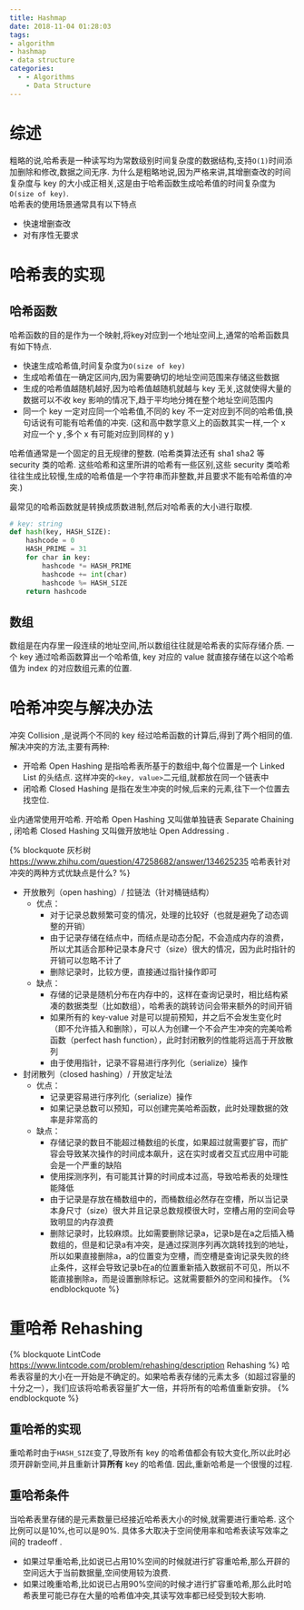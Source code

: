 ```yaml
---
title: Hashmap
date: 2018-11-04 01:28:03
tags:
- algorithm
- hashmap
- data structure
categories:
  - - Algorithms
    - Data Structure
---
```


# 综述

粗略的说,哈希表是一种读写均为常数级别时间复杂度的数据结构,支持`O(1)`时间添加删除和修改,数据之间无序. 为什么是粗略地说,因为严格来讲,其增删查改的时间复杂度与 key 的大小成正相关,这是由于哈希函数生成哈希值的时间复杂度为`O(size of key)`.  
哈希表的使用场景通常具有以下特点

- 快速增删查改
- 对有序性无要求

# 哈希表的实现

## 哈希函数

哈希函数的目的是作为一个映射,将key对应到一个地址空间上,通常的哈希函数具有如下特点.

- 快速生成哈希值,时间复杂度为`O(size of key)`
- 生成哈希值在一确定区间内,因为需要确切的地址空间范围来存储这些数据
- 生成的哈希值越随机越好,因为哈希值越随机就越与 key 无关,这就使得大量的数据可以不收 key 影响的情况下,趋于平均地分摊在整个地址空间范围内
- 同一个 key 一定对应同一个哈希值,不同的 key 不一定对应到不同的哈希值,换句话说有可能有哈希值的冲突. (这和高中数学意义上的函数其实一样,一个 x 对应一个 y ,多个 x 有可能对应到同样的 y )

哈希值通常是一个固定的且无规律的整数. (哈希类算法还有 sha1 sha2 等 security 类的哈希. 这些哈希和这里所讲的哈希有一些区别,这些 security 类哈希往往生成比较慢,生成的哈希值是一个字符串而非整数,并且要求不能有哈希值的冲突.)

最常见的哈希函数就是转换成质数进制,然后对哈希表的大小进行取模.

```python
# key: string
def hash(key, HASH_SIZE):
    hashcode = 0
    HASH_PRIME = 31
    for char in key:
        hashcode *= HASH_PRIME
        hashcode += int(char)
        hashcode %= HASH_SIZE
    return hashcode
```

## 数组

数组是在内存里一段连续的地址空间,所以数组往往就是哈希表的实际存储介质. 一个 key 通过哈希函数算出一个哈希值, key 对应的 value 就直接存储在以这个哈希值为 index 的对应数组元素的位置.

# 哈希冲突与解决办法

冲突 Collision ,是说两个不同的 key 经过哈希函数的计算后,得到了两个相同的值. 解决冲突的方法,主要有两种:

- 开哈希 Open Hashing 是指哈希表所基于的数组中,每个位置是一个 Linked List 的头结点. 这样冲突的`<key, value>`二元组,就都放在同一个链表中
- 闭哈希 Closed Hashing 是指在发生冲突的时候,后来的元素,往下一个位置去找空位.

业内通常使用开哈希. 开哈希 Open Hashing 又叫做单独链表 Separate Chaining , 闭哈希 Closed Hashing 又叫做开放地址 Open Addressing .

{% blockquote 灰杉树 https://www.zhihu.com/question/47258682/answer/134625235 哈希表针对冲突的两种方式优缺点是什么? %}

- 开放散列（open hashing）/ 拉链法（针对桶链结构）
    - 优点：
        - 对于记录总数频繁可变的情况，处理的比较好（也就是避免了动态调整的开销）
        - 由于记录存储在结点中，而结点是动态分配，不会造成内存的浪费，所以尤其适合那种记录本身尺寸（size）很大的情况，因为此时指针的开销可以忽略不计了
        - 删除记录时，比较方便，直接通过指针操作即可
    - 缺点：
        - 存储的记录是随机分布在内存中的，这样在查询记录时，相比结构紧凑的数据类型（比如数组），哈希表的跳转访问会带来额外的时间开销
        - 如果所有的 key-value 对是可以提前预知，并之后不会发生变化时（即不允许插入和删除），可以人为创建一个不会产生冲突的完美哈希函数（perfect hash function），此时封闭散列的性能将远高于开放散列
        - 由于使用指针，记录不容易进行序列化（serialize）操作
- 封闭散列（closed hashing）/ 开放定址法
    - 优点：
        - 记录更容易进行序列化（serialize）操作
        - 如果记录总数可以预知，可以创建完美哈希函数，此时处理数据的效率是非常高的
    - 缺点：
        - 存储记录的数目不能超过桶数组的长度，如果超过就需要扩容，而扩容会导致某次操作的时间成本飙升，这在实时或者交互式应用中可能会是一个严重的缺陷
        - 使用探测序列，有可能其计算的时间成本过高，导致哈希表的处理性能降低
        - 由于记录是存放在桶数组中的，而桶数组必然存在空槽，所以当记录本身尺寸（size）很大并且记录总数规模很大时，空槽占用的空间会导致明显的内存浪费
        - 删除记录时，比较麻烦。比如需要删除记录a，记录b是在a之后插入桶数组的，但是和记录a有冲突，是通过探测序列再次跳转找到的地址，所以如果直接删除a，a的位置变为空槽，而空槽是查询记录失败的终止条件，这样会导致记录b在a的位置重新插入数据前不可见，所以不能直接删除a，而是设置删除标记。这就需要额外的空间和操作。
{% endblockquote %}

# 重哈希 Rehashing

{% blockquote LintCode https://www.lintcode.com/problem/rehashing/description Rehashing %}
哈希表容量的大小在一开始是不确定的。如果哈希表存储的元素太多（如超过容量的十分之一），我们应该将哈希表容量扩大一倍，并将所有的哈希值重新安排。
{% endblockquote %}

## 重哈希的实现

重哈希时由于`HASH_SIZE`变了,导致所有 key 的哈希值都会有较大变化,所以此时必须开辟新空间,并且重新计算**所有** key 的哈希值. 因此,重新哈希是一个很慢的过程.

## 重哈希条件

当哈希表里存储的是元素数量已经接近哈希表大小的时候,就需要进行重哈希. 这个比例可以是10%,也可以是90%. 具体多大取决于空间使用率和哈希表读写效率之间的 tradeoff .

- 如果过早重哈希,比如说已占用10%空间的时候就进行扩容重哈希,那么开辟的空间远大于当前数据量,空间使用较为浪费.
- 如果过晚重哈希,比如说已占用90%空间的时候才进行扩容重哈希,那么此时哈希表里可能已存在大量的哈希值冲突,其读写效率都已经受到较大影响.